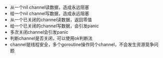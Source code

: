 - 从一个nil channel读数据，造成永远阻塞
- 给一个nil channel写数据，造成永远阻塞
- 从一个已关闭的channel读数据，返回零值
- 给一个已关闭的channel写数据，会引发panic
- 多次关闭channel会引发panic
- 判断channel是否关闭，可以使用ok判断法
- channel是线程安全，多个goroutine操作同个channel，不会发生资源竞争问题